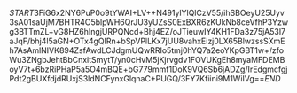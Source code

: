$START$3FiG6x2NY6PuP0o9tYWAI+LV++N491ylYlQlCzV55/ihSBOeyU25Uyv3sA01saUjM7BHTR4O5blpWH6QrJU3yUZsS0ExBXR6zKUkNb8ceVfhP3Yzwg3BTTmZL+vG8HZ6hIngjURPQNcd+Bhj4EZ/oJTieuwIY4KH1FDa3z75jA53l7aJqF/bhj4l5aGN+OTx4gQIRn+bSpVPlLKx7jUU8vahxEizj0LX65BlwzssSXmEh7AsAmlNIVK894ZsfAwdLCJdgmUQwRRIo5tmj0hYQ7a2eoYKpGBT1w+/zfoWu3ZNgbJehtBbCnxitSmytT/yn0cHvM5jKjrvgdv1FOVUKgEh8myaMFDEMBoyV7t+6bzRiPHaP5a5O4mBQE+bG779mmf1DoK9VQ6Sb6jADZg/IrEdgmcfgjPdt2gBUXfdjdRUxjS3ldNCFynxGlqnaC+PUGQ/3FY7Kfiini9M1WiIVg==$END$